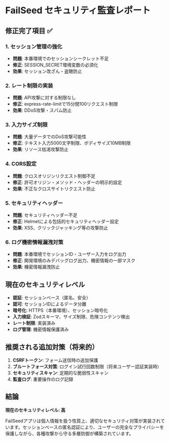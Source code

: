 # FailSeed セキュリティ監査レポート

## 修正完了項目 ✅

### 1. セッション管理の強化
- **問題**: 本番環境でのセッションシークレット不足
- **修正**: SESSION_SECRET環境変数の必須化
- **効果**: セッション改ざん・盗聴防止

### 2. レート制限の実装
- **問題**: API攻撃に対する制限なし
- **修正**: express-rate-limitで15分間100リクエスト制限
- **効果**: DDoS攻撃・スパム防止

### 3. 入力サイズ制限
- **問題**: 大量データでのDoS攻撃可能性
- **修正**: テキスト入力5000文字制限、ボディサイズ10MB制限
- **効果**: リソース枯渇攻撃防止

### 4. CORS設定
- **問題**: クロスオリジンリクエスト制御不足
- **修正**: 許可オリジン・メソッド・ヘッダーの明示的設定
- **効果**: 不正なクロスサイトリクエスト防止

### 5. セキュリティヘッダー
- **問題**: セキュリティヘッダー不足
- **修正**: Helmetによる包括的セキュリティヘッダー設定
- **効果**: XSS、クリックジャッキング等の攻撃防止

### 6. ログ機密情報漏洩対策
- **問題**: 本番環境でセッションID・ユーザー入力をログ出力
- **修正**: 開発環境のみデバッグログ出力、機密情報の一部マスク
- **効果**: 機密情報漏洩防止

## 現在のセキュリティレベル

- **認証**: セッションベース（匿名、安全）
- **認可**: セッションIDによるデータ分離
- **暗号化**: HTTPS（本番環境）、セッション暗号化
- **入力検証**: Zodスキーマ、サイズ制限、危険コンテンツ検出
- **レート制限**: 実装済み
- **ログ管理**: 機密情報保護済み

## 推奨される追加対策（将来的）

1. **CSRFトークン**: フォーム送信時の追加保護
2. **ブルートフォース対策**: ログイン試行回数制限（将来ユーザー認証実装時）
3. **セキュリティスキャン**: 定期的な脆弱性スキャン
4. **監査ログ**: 重要操作のログ記録

## 結論

**現在のセキュリティレベル: 高**

FailSeedアプリは個人情報を扱う性質上、適切なセキュリティ対策が実装されています。セッションベースの匿名認証により、ユーザーの完全なプライバシーを保護しながら、各種攻撃から守る多層防御が構築されています。